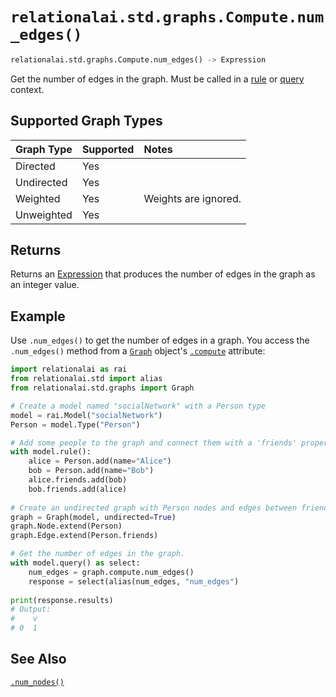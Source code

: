 # `relationalai.std.graphs.Compute.num_edges()`

```python
relationalai.std.graphs.Compute.num_edges() -> Expression
```

Get the number of edges in the graph.
Must be called in a [rule](../../../Model/rule.md) or [query](../../../Model/query.md) context.

## Supported Graph Types

| Graph Type | Supported | Notes |
| :--- | :--- | :------ |
| Directed | Yes |   |
| Undirected | Yes |   |
| Weighted | Yes | Weights are ignored. |
| Unweighted | Yes |   |

## Returns

Returns an [Expression](docs/api_reference/python/Expression.md) that
produces the number of edges in the graph as an integer value.

## Example

Use `.num_edges()` to get the number of edges in a graph.
You access the `.num_edges()` method from a [`Graph`](../Graph.md) object's
[`.compute`](../Graph/compute.md) attribute:

```python
import relationalai as rai
from relationalai.std import alias
from relationalai.std.graphs import Graph

# Create a model named "socialNetwork" with a Person type
model = rai.Model("socialNetwork")
Person = model.Type("Person")

# Add some people to the graph and connect them with a 'friends' property.
with model.rule():
    alice = Person.add(name="Alice")
    bob = Person.add(name="Bob")
    alice.friends.add(bob)
    bob.friends.add(alice)
    
# Create an undirected graph with Person nodes and edges between friends.
graph = Graph(model, undirected=True)
graph.Node.extend(Person)
graph.Edge.extend(Person.friends)

# Get the number of edges in the graph.
with model.query() as select:
    num_edges = graph.compute.num_edges()
    response = select(alias(num_edges, "num_edges")
    
print(response.results)
# Output:
#    v
# 0  1
```

## See Also

[`.num_nodes()`](./num_nodes.md)
